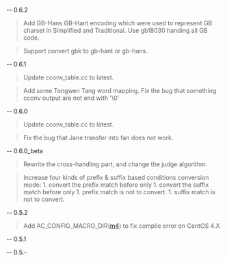 -- 0.6.2
> Add GB-Hans GB-Hant encoding which were used to represent GB charset in Simplified and Traditional.
> Use gb18030 handing all GB code.

> Support convert gbk to gb-hant or gb-hans.

-- 0.6.1
> Update cconv\_table.cc to latest.

> Add some Tongwen Tang word mapping.
> Fix the bug that something cconv output are not end with '\0'

-- 0.6.0
> Update cconv\_table.cc to latest.

> Fix the bug that Jane transfer into fan does not work.

-- 0.6.0\_beta
> Rewrite the cross-handling part, and change the judge algorithm.

> Increase four kinds of prefix & suffix based conditions conversion
> mode:
    1. convert the prefix match before only
    1. convert the suffix match before only
    1. prefix match is not to convert.
    1. suffix match is not to convert.

-- 0.5.2
> Add AC\_CONFIG\_MACRO\_DIR([m4](m4.md)) to fix complie error on CentOS 4.X

-- 0.5.1

-- 0.5.-